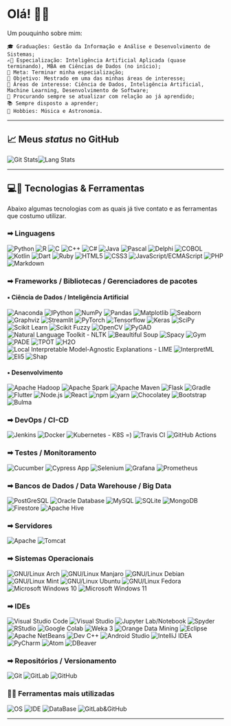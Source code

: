 # Olá! &#x1F44B;&#x1F604;

Um pouquinho sobre mim:

    🎓 Graduações: Gestão da Informação e Análise e Desenvolvimento de Sistemas;
    ✍🏻 Especialização: Inteligência Artificial Aplicada (quase terminando), MBA em Ciências de Dados (no início);
    🔬 Meta: Terminar minha especialização;
    🔭 Objetivo: Mestrado em uma das minhas áreas de interesse;
    🤖 Áreas de interesse: Ciência de Dados, Inteligência Artificial, Machine Learning, Desenvolvimento de Software;
    📑 Procurando sempre se atualizar com relação ao já aprendido;
    📚 Sempre disposto a aprender;
    🎼 Hobbies: Música e Astronomia.

---

## &#x1F4C8; Meus *status* no GitHub

![Git Stats](https://github-readme-stats.vercel.app/api?username=luishpaiva&show_icons=true&include_all_commits=true&count_private=true)![Lang Stats](https://github-readme-stats.vercel.app/api/top-langs/?username=luishpaiva&layout=compact&langs_count=16&hide=jupyter%20notebook)

---

## &#x1F4BB;&#x1F527; Tecnologias & Ferramentas

Abaixo algumas tecnologias com as quais já tive contato e as ferramentas que costumo utilizar.

### &#x27A1; Linguagens

![Python](./icons/python.svg) ![R](./icons/r.svg) ![C](./icons/c.svg) ![C++](./icons/cplusplus.svg) ![C#](./icons/csharp.svg) ![Java](./icons/java.svg) ![Pascal](./icons/pascal.svg) ![Delphi](./icons/delphi.svg) ![COBOL](./icons/cobol.svg) ![Kotlin](./icons/kotlin.svg) ![Dart](./icons/dart.svg) ![Ruby](./icons/ruby.svg) ![HTML5](./icons/html.svg) ![CSS3](./icons/css3.svg) ![JavaScript/ECMAScript](./icons/javascript.svg) ![PHP](./icons/php.svg) ![Markdown](./icons/markdown.svg)

### &#x27A1; Frameworks / Bibliotecas / Gerenciadores de pacotes

#### &#x25AA; Ciência de Dados / Inteligência Artificial

![Anaconda](./icons/anaconda.svg) ![IPython](./icons/ipython.svg) ![NumPy](./icons/numpy.svg) ![Pandas](./icons/pandas.svg) ![Matplotlib](./icons/matplotlib.svg) ![Seaborn](./icons/seaborn.svg) ![Graphviz](./icons/graphviz.svg) ![Streamlit](./icons/streamlit.svg) ![PyTorch](./icons/pytorch.svg) ![Tensorflow](./icons/tensorflow.svg) ![Keras](./icons/keras.svg) ![SciPy](./icons/scipy.svg) ![Scikit Learn](./icons/scikitlearn.svg) ![Scikit Fuzzy](./icons/scikitfuzzy.svg) ![OpenCV](./icons/opencv.svg) ![PyGAD](./icons/pygad.svg) ![Natural Language Toolkit - NLTK](./icons/nltk.svg) ![Beaultiful Soup](./icons/bs4.svg) ![Spacy](./icons/spacy.svg) ![Gym](./icons/gym.svg) ![PADE](./icons/pade.svg) ![TPOT](./icons/tpot.svg) ![H2O](./icons/h2o.svg) ![Local Interpretable Model-Agnostic Explanations - LIME](./icons/lime.svg) ![InterpretML](./icons/interpretml.svg) ![Eli5](./icons/eli5.svg) ![Shap](./icons/shap.svg)

#### &#x25AA; Desenvolvimento

![Apache Hadoop](./icons/hadoop.svg) ![Apache Spark](./icons/spark.svg) ![Apache Maven](./icons/maven.svg) ![Flask](./icons/flask.svg) ![Gradle](./icons/gradle.svg) ![Flutter](./icons/flutter.svg) ![Node.js](./icons/nodejs.svg) ![React](./icons/react.svg) ![npm](./icons/npm.svg) ![yarn](./icons/yarn.svg) ![Chocolatey](./icons/chocolatey.svg) ![Bootstrap](./icons/bootstrap.svg) ![Bulma](./icons/bulma.svg)

### &#x27A1; DevOps / CI-CD

![Jenkins](./icons/jenkins.svg) ![Docker](./icons/docker.svg) ![Kubernetes - K8S =)](./icons/kubernetes.svg) ![Travis CI](./icons/travisci.svg) ![GitHub Actions](./icons/githubactions.svg)

### &#x27A1; Testes / Monitoramento

![Cucumber](./icons/cucumber.svg) ![Cypress App](./icons/cypress.svg) ![Selenium](./icons/selenium.svg) ![Grafana](./icons/grafana.svg) ![Prometheus](./icons/prometheus.svg)

### &#x27A1; Bancos de Dados / Data Warehouse / Big Data

![PostGreSQL](./icons/postgresql.svg) ![Oracle Database](./icons/oracle.svg) ![MySQL](./icons/mysql.svg) ![SQLite](./icons/sqlite.svg) ![MongoDB](./icons/mongodb.svg) ![Firestore](./icons/firestore.svg) ![Apache Hive](./icons/hive.svg)

### &#x27A1; Servidores

![Apache](./icons/apache.svg) ![Tomcat](./icons/tomcat.svg)

### &#x27A1; Sistemas Operacionais

![GNU/Linux Arch](./icons/arch.svg) ![GNU/Linux Manjaro](./icons/manjaro.svg) ![GNU/Linux Debian](./icons/debian.svg) ![GNU/Linux Mint](./icons/mint.svg) ![GNU/Linux Ubuntu](./icons/ubuntu.svg) ![GNU/Linux Fedora](./icons/fedora.svg) ![Microsoft Windows 10](./icons/windows10.svg) ![Microsoft Windows 11](./icons/windows11.svg)

### &#x27A1; IDEs

![Visual Studio Code](./icons/vscode.svg) ![Visual Studio](./icons/visualstudio.svg) ![Jupyter Lab/Notebook](./icons/jupyter.svg) ![Spyder](./icons/spyder.svg) ![RStudio](./icons/rstudio.svg) ![Google Colab](./icons/googlecolab.svg) ![Weka 3](./icons/weka.svg) ![Orange Data Mining](./icons/orange.svg) ![Eclipse](./icons/eclipse.svg) ![Apache NetBeans](./icons/netbeans.svg) ![Dev C++](./icons/devcplusplus.svg) ![Android Studio](./icons/androidstudio.svg) ![IntelliJ IDEA](./icons/intellij.svg) ![PyCharm](./icons/pycharm.svg) ![Atom](./icons/atom.svg) ![DBeaver](./icons/dbeaver.svg)

### &#x27A1; Repositórios / Versionamento

![Git](./icons/git.svg) ![GitLab](./icons/gitlab.svg) ![GitHub](./icons/github.svg)

### &#x1F468;&#x200D;&#x1F4BB; Ferramentas mais utilizadas

![OS](https://img.shields.io/badge/OS-Windows-informational?style=flat&logo=windows&logoColor=white&color=blue) ![IDE](https://img.shields.io/badge/IDE-Visual_Studio_Code-informational?style=flat&logo=visualstudiocode&logoColor=white&color=blue) ![DataBase](https://img.shields.io/badge/DataBase-PostgreSQL-informational?style=flat&logo=postgresql&logoColor=white&color=blue) ![GitLab&GitHub](https://img.shields.io/badge/Version_Control-GitLab&GitHub-informational?style=flat&logo=git&logoColor=white&color=blue)

---
